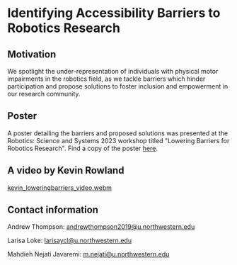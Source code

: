 # Identifying Accessibility Barriers to Robotics Research

## Motivation
We spotlight the under-representation of individuals with physical motor impairments in the robotics field, as we tackle barriers which hinder participation and propose solutions to foster inclusion and empowerment in our research community.

## Poster
A poster detailing the barriers and proposed solutions was presented at the Robotics: Science and Systems 2023 workshop titled "Lowering Barriers for Robotics Research". Find a copy of the poster [here](rss_loweringbarriers_poster.pdf).

## A video by Kevin Rowland
[kevin_loweringbarriers_video.webm](https://github.com/argallab/accessible-robotics/assets/71840805/4e81c1bf-e3bb-40e3-be7e-74d41913ebcf)

## Contact information
Andrew Thompson: andrewthompson2019@u.northwestern.edu

Larisa Loke: larisaycl@u.northwestern.edu

Mahdieh Nejati Javaremi: m.nejati@u.northwestern.edu
